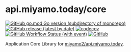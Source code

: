 # api.miyamo.today/core

[![GitHub go.mod Go version (subdirectory of monorepo)](https://img.shields.io/github/go-mod/go-version/miyamo2/api.miyamo.today/core?logo=go)](https://img.shields.io/github/go-mod/go-version/miyamo2/api.miyamo.today/core?logo=go)
[![GitHub release (latest by date)](https://img.shields.io/github/v/release/miyamo2/api.miyamo.today/core)](https://img.shields.io/github/v/release/miyamo2/api.miyamo.today/core)
[![codecov](https://codecov.io/github/miyamo2/api.miyamo.today/core/graph/badge.svg?token=UZP9Y5LPES)](https://codecov.io/github/miyamo2/api.miyamo.today/core)
[![GitHub Workflow Status (with event)](https://img.shields.io/github/actions/workflow/status/miyamo2/api.miyamo.today/core/release.yaml?event=release&logo=github%20actions)](https://github.com/miyamo2/api.miyamo.today/core/actions?query=workflow%3Arelease)
[![GitHub](https://img.shields.io/github/license/miyamo2/api.miyamo.today/core)](https://img.shields.io/github/license/miyamo2/api.miyamo.today/core)

Application Core Library for [miyamo2/api.miyamo.today](https://github.com/miyamo2/api.miyamo.today/federator).
